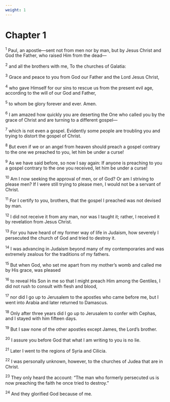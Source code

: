 ```yaml
---
weight: 1
---
```


# Chapter 1

<sup>1</sup> Paul, an apostle—sent not from men nor by man, but by Jesus Christ and God the Father, who raised Him from the dead— 

<sup>2</sup> and all the brothers with me, To the churches of Galatia: 

<sup>3</sup> Grace and peace to you from God our Father and the Lord Jesus Christ, 

<sup>4</sup> who gave Himself for our sins to rescue us from the present evil age, according to the will of our God and Father, 

<sup>5</sup> to whom be glory forever and ever. Amen. 

<sup>6</sup> I am amazed how quickly you are deserting the One who called you by the grace of Christ and are turning to a different gospel— 

<sup>7</sup> which is not even a gospel. Evidently some people are troubling you and trying to distort the gospel of Christ. 

<sup>8</sup> But even if we or an angel from heaven should preach a gospel contrary to the one we preached to you, let him be under a curse! 

<sup>9</sup> As we have said before, so now I say again: If anyone is preaching to you a gospel contrary to the one you received, let him be under a curse! 

<sup>10</sup> Am I now seeking the approval of men, or of God? Or am I striving to please men? If I were still trying to please men, I would not be a servant of Christ. 

<sup>11</sup> For I certify to you, brothers, that the gospel I preached was not devised by man. 

<sup>12</sup> I did not receive it from any man, nor was I taught it; rather, I received it by revelation from Jesus Christ. 

<sup>13</sup> For you have heard of my former way of life in Judaism, how severely I persecuted the church of God and tried to destroy it. 

<sup>14</sup> I was advancing in Judaism beyond many of my contemporaries and was extremely zealous for the traditions of my fathers. 

<sup>15</sup> But when God, who set me apart from my mother’s womb and called me by His grace, was pleased 

<sup>16</sup> to reveal His Son in me so that I might preach Him among the Gentiles, I did not rush to consult with flesh and blood, 

<sup>17</sup> nor did I go up to Jerusalem to the apostles who came before me, but I went into Arabia and later returned to Damascus. 

<sup>18</sup> Only after three years did I go up to Jerusalem to confer with Cephas, and I stayed with him fifteen days. 

<sup>19</sup> But I saw none of the other apostles except James, the Lord’s brother. 

<sup>20</sup> I assure you before God that what I am writing to you is no lie. 

<sup>21</sup> Later I went to the regions of Syria and Cilicia. 

<sup>22</sup> I was personally unknown, however, to the churches of Judea that are in Christ. 

<sup>23</sup> They only heard the account: “The man who formerly persecuted us is now preaching the faith he once tried to destroy.” 

<sup>24</sup> And they glorified God because of me. 


